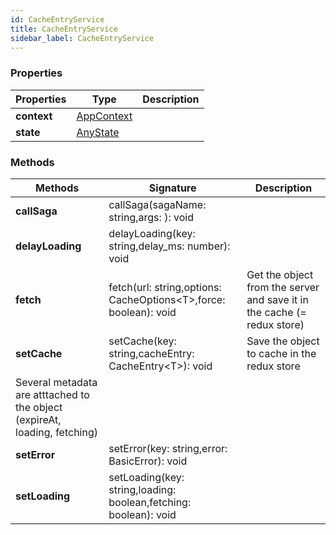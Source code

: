 ```yaml
---
id: CacheEntryService
title: CacheEntryService
sidebar_label: CacheEntryService
---
```




### Properties

| Properties | Type | Description |
| --------- | ---- | ----------- |
| **context** | [AppContext](/framework-api/interfaces/AppContext.md) |  |
| **state** | [AnyState](/framework-api/interfaces/AnyState.md) |  |


### Methods

| Methods | Signature | Description |
| --------- | ---- | ----------- |
| **callSaga** | callSaga(sagaName: string,args: ): void |  |
| **delayLoading** | delayLoading(key: string,delay_ms: number): void |  |
| **fetch** | fetch(url: string,options: CacheOptions<T\>,force: boolean): void | Get the object from the server and save it in the cache (= redux store) |
| **setCache** | setCache(key: string,cacheEntry: CacheEntry<T\>): void | Save the object to cache in the redux store  
Several metadata are atttached to the object (expireAt, loading, fetching) |
| **setError** | setError(key: string,error: BasicError): void |  |
| **setLoading** | setLoading(key: string,loading: boolean,fetching: boolean): void |  |
